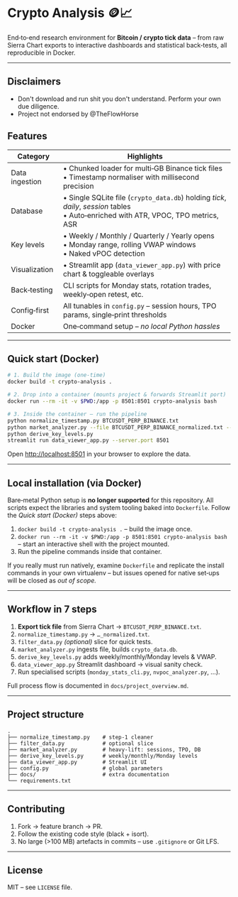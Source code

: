 # Crypto Analysis 🪙📈

End‑to‑end research environment for **Bitcoin / crypto tick data** – from
raw Sierra Chart exports to interactive dashboards and statistical
back‑tests, all reproducible in Docker.

---
## Disclaimers

- Don't download and run shit you don't understand. Perform your own due diligence. 
- Project not endorsed by @TheFlowHorse 

## Features

| Category | Highlights |
| -------- | ---------- |
| Data ingestion | • Chunked loader for multi‑GB Binance tick files<br>• Timestamp normaliser with millisecond precision |
| Database | • Single SQLite file (`crypto_data.db`) holding *tick*, *daily*, *session* tables<br>• Auto‑enriched with ATR, VPOC, TPO metrics, ASR |
| Key levels | • Weekly / Monthly / Quarterly / Yearly opens<br>• Monday range, rolling VWAP windows<br>• Naked vPOC detection |
| Visualization | • Streamlit app (`data_viewer_app.py`) with price chart & toggleable overlays |
| Back‑testing | CLI scripts for Monday stats, rotation trades, weekly‑open retest, etc. |
| Config‑first | All tunables in `config.py` – session hours, TPO params, single‑print thresholds |
| Docker | One‑command setup – *no local Python hassles* |

---

## Quick start (Docker)

```bash
# 1. Build the image (one‑time)
docker build -t crypto-analysis .

# 2. Drop into a container (mounts project & forwards Streamlit port)
docker run --rm -it -v $PWD:/app -p 8501:8501 crypto-analysis bash

# 3. Inside the container – run the pipeline
python normalize_timestamp.py BTCUSDT_PERP_BINANCE.txt
python market_analyzer.py --file BTCUSDT_PERP_BINANCE_normalized.txt --rebuild
python derive_key_levels.py
streamlit run data_viewer_app.py --server.port 8501
```
Open <http://localhost:8501> in your browser to explore the data.

---

## Local installation (via Docker)

Bare‑metal Python setup is **no longer supported** for this repository.
All scripts expect the libraries and system tooling baked into
`Dockerfile`.  Follow the *Quick start (Docker)* steps above:

1. `docker build -t crypto-analysis .`  – build the image once.
2. `docker run --rm -it -v $PWD:/app -p 8501:8501 crypto-analysis bash` –
   start an interactive shell with the project mounted.
3. Run the pipeline commands inside that container.

If you really must run natively, examine `Dockerfile` and replicate the
install commands in your own virtualenv – but issues opened for native
set‑ups will be closed as *out of scope.*

---

## Workflow in 7 steps

1. **Export tick file** from Sierra Chart → `BTCUSDT_PERP_BINANCE.txt`.
2. `normalize_timestamp.py` → `…_normalized.txt`.
3. `filter_data.py` *(optional)* slice for quick tests.
4. `market_analyzer.py` ingests file, builds `crypto_data.db`.
5. `derive_key_levels.py` adds weekly/monthly/Monday levels & VWAP.
6. `data_viewer_app.py` Streamlit dashboard → visual sanity check.
7. Run specialised scripts (`monday_stats_cli.py`, `nvpoc_analyzer.py`, …).

Full process flow is documented in `docs/project_overview.md`.

---

## Project structure

```
.
├── normalize_timestamp.py    # step‑1 cleaner
├── filter_data.py            # optional slice
├── market_analyzer.py        # heavy‑lift: sessions, TPO, DB
├── derive_key_levels.py      # weekly/monthly/Monday levels
├── data_viewer_app.py        # Streamlit UI
├── config.py                 # global parameters
├── docs/                     # extra documentation
└── requirements.txt
```

---

## Contributing

1. Fork → feature branch → PR.
2. Follow the existing code style (black + isort).
3. No large (>100 MB) artefacts in commits – use `.gitignore` or Git LFS.

---

## License

MIT – see `LICENSE` file. 